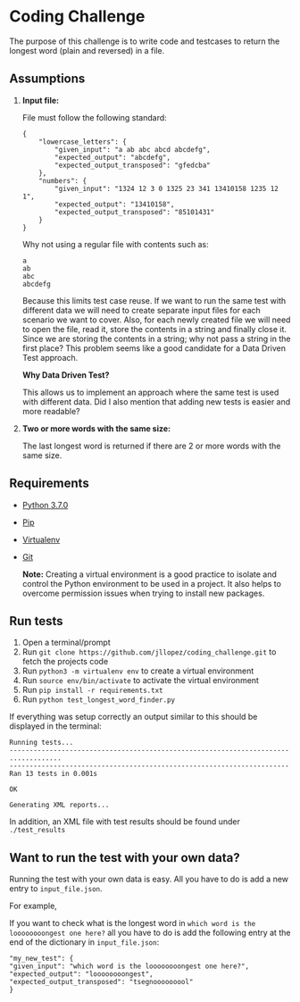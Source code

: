 # Coding Challenge

The purpose of this challenge is to write code and testcases to return the longest word (plain and reversed) in a file.

## Assumptions

1. **Input file:**

   File must follow the following standard:

   ```
   {
       "lowercase_letters": {
           "given_input": "a ab abc abcd abcdefg",
           "expected_output": "abcdefg",
           "expected_output_transposed": "gfedcba"
       },
       "numbers": {
           "given_input": "1324 12 3 0 1325 23 341 13410158 1235 12 1",
           "expected_output": "13410158",
           "expected_output_transposed": "85101431"
       }
   }
   ```

   Why not using a regular file with contents such as:

   ```
   a
   ab
   abc
   abcdefg
   ```

   Because this limits test case reuse. If we want to run the same test with different data we will need to create separate input files for each scenario we want to cover. Also, for each newly created file we will need to open the file, read it, store the contents in a string and finally close it. Since we are storing the contents in a string; why not pass a string in the first place? This problem seems like a good candidate for a Data Driven Test approach.

   **Why Data Driven Test?**

   This allows us to implement an approach where the same test is used with different data. Did I also mention that adding new tests is easier and more readable?

2. **Two or more words with the same size:**

   The last longest word is returned if there are 2 or more words with the same size.

## Requirements

- [Python 3.7.0](https://www.python.org/downloads/release/python-370/)
- [Pip](https://pip.pypa.io/en/stable/installing/)
- [Virtualenv](https://docs.python.org/3/tutorial/venv.html)
- [Git](https://git-scm.com/downloads)

  **Note:** Creating a virtual environment is a good practice to isolate and control the Python environment to be used in a project. It also helps to overcome permission issues when trying to install new packages.

## Run tests

1. Open a terminal/prompt
2. Run `git clone https://github.com/jllopez/coding_challenge.git` to fetch the projects code
3. Run `python3 -m virtualenv env` to create a virtual environment
4. Run `source env/bin/activate` to activate the virtual environment
5. Run `pip install -r requirements.txt`
6. Run `python test_longest_word_finder.py`

If everything was setup correctly an output similar to this should be displayed in the terminal:

```
Running tests...
----------------------------------------------------------------------
.............
----------------------------------------------------------------------
Ran 13 tests in 0.001s

OK

Generating XML reports...
```

In addition, an XML file with test results should be found under `./test_results`

## Want to run the test with your own data?

Running the test with your own data is easy. All you have to do is add a new entry to `input_file.json`.

For example,

If you want to check what is the longest word in `which word is the loooooooongest one here?` all you have to do is add the following entry at the end of the dictionary in `input_file.json`:

```
"my_new_test": {
"given_input": "which word is the loooooooongest one here?",
"expected_output": "loooooooongest",
"expected_output_transposed": "tsegnooooooool"
}
```
